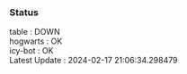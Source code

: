 ### Status


table : DOWN  
hogwarts : OK  
icy-bot : OK  
Latest Update : 2024-02-17 21:06:34.298479
